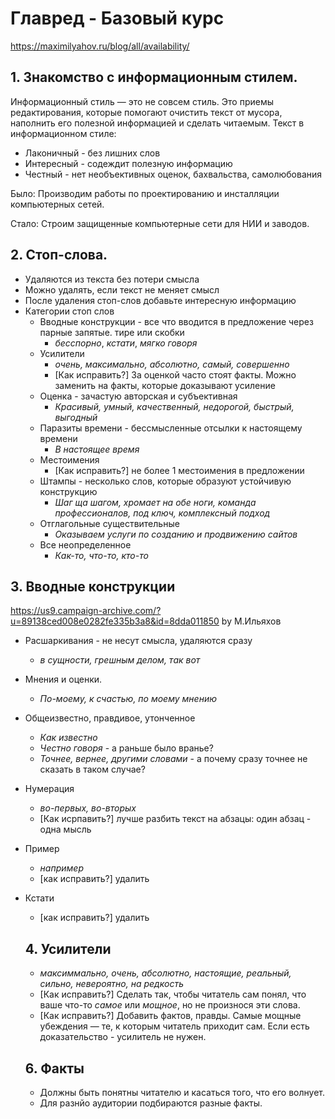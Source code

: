 # Главред - Базовый курс
https://maximilyahov.ru/blog/all/availability/

## 1. Знакомство с информационным стилем.
Информационный стиль — это не совсем стиль. Это приемы редактирования, которые помогают очистить текст от мусора, наполнить его полезной информацией и сделать читаемым.
Текст в информационном стиле:
* Лаконичный - без лишних слов
* Интересный - содеждит полезную информацию
* Честный - нет необъективных оценок, бахвальства, самолюбования

Было:
Производим работы по проектированию и инсталляции компьютерных сетей.

Стало:
Строим защищенные компьютерные сети для НИИ и заводов.


## 2. Стоп-слова.
* Удаляются из текста без потери смысла
* Можно удалять, если текст не меняет смысл
* После удаления стоп-слов добавьте интересную информацию
* Категории стоп слов
    * Вводные конструкции - все что вводится в предложение через парные запятые. тире или скобки
        * _бесспорно_, _кстати_, _мягко говоря_
    * Усилители
      * _очень, максимально, абсолютно, самый, совершенно_
      * [Как исправить?] За оценкой часто стоят факты. Можно заменить на факты, которые доказывают усиление
    * Оценка - зачастую авторская и субъективная
      * _Красивый, умный, качественный, недорогой, быстрый, выгодный_
    * Паразиты времени - бессмысленные отсылки к настоящему времени
      * _В настоящее время_
    * Местоимения 
      * [Как исправить?] не более 1 местоимения в предложении
    * Штампы - несколько слов, которые образуют устойчивую конструкцию
      * _Шаг ща шагом, хромает на обе ноги, команда профессионалов, под ключ, комплексный подход_
    * Отглагольные существительные
      * _Оказываем услуги по созданию и продвижению сайтов_
    * Все неопределенное
      * _Как-то, что-то, кто-то_ 


## 3. Вводные конструкции
https://us9.campaign-archive.com/?u=89138ced008e0282fe335b3a8&id=8dda011850
by М.Ильяхов

* Расшаркивания - не несут смысла, удаляются сразу
  * _в сущности, грешным делом, так вот_
 * Мнения и оценки.
   * _По-моему, к счастью, по моему мнению_
 * Общеизвестно, правдивое, утонченное
   * _Как известно_
   * _Честно говоря_ - а раньше было вранье?
   * _Точнее, вернее, другими словами_ - а почему сразу точнее не сказать в таком случае?
 * Нумерация
   * _во-первых, во-вторых_
   * [Как исрпавить?] лучше разбить текст на абзацы: один абзац - одна мысль
* Пример
  * _например_
  * [как исправить?] удалить
* Кстати 
  * [как исправить?] удалить
  
  
  ## 4. Усилители
  * _максиммально, очень, абсолютно, настоящие, реальный, сильно, невероятно, на редкость_
  * [Как исправить?] Сделать так, чтобы читатель сам понял, что ваше что-то _самое_ или _мощное_, но не произнося эти слова. 
  * [Как исправить?] Добавить фактов, правды. Самые мощные убеждения — те, к которым читатель приходит сам. Если есть доказательство - усилитель не нужен.
  
  ## 6. Факты
  
  * Должны быть понятны читателю и касаться того, что его волнует.
  * Для разнйо аудитории подбираются разные факты.
